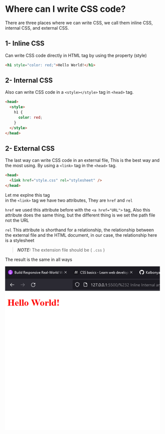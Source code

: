 # Where can I write CSS code?

There are three places where we can write CSS, we call them inline CSS, internal CSS, and external CSS.

## 1- Inline CSS

Can write CSS code directly in HTML tag by using the property (style)

```html
<h1 style="color: red;">Hello World!</h1>
```

## 2- Internal CSS

Also can write CSS code in a `<style></style>` tag in `<head>` tag.

```html
<head>
  <style>
    h1 {
      color: red;
    }
  </style>
</head>
```

## 2- External CSS

The last way can write CSS code in an external file, This is the best way and the most using.
By using a `<link>` tag in the `<head>` tag.

```html
<head>
  <link href="style.css" rel="stylesheet" />
</head>
```

Let me explne this tag\
in the `<link>` tag we have two attributes, They are `href` and `rel`

`href` we used this attribute before with the `<a href="URL">` tag, Also this attribute does the same thing, but the different thing is we set the path file not the URL

`rel` This attribute is shorthand for a relationship, the relationship between the external file and the HTML document, in our case, the relationship here is a stylesheet

> **_NOTE:_** The extension file should be ( `.css` )

The result is the same in all ways

![The result](images/result.png)
